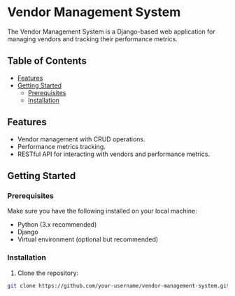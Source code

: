 # Vendor Management System

The Vendor Management System is a Django-based web application for managing vendors and tracking their performance metrics.

## Table of Contents

- [Features](#features)
- [Getting Started](#getting-started)
  - [Prerequisites](#prerequisites)
  - [Installation](#installation)

## Features

- Vendor management with CRUD operations.
- Performance metrics tracking.
- RESTful API for interacting with vendors and performance metrics.

## Getting Started

### Prerequisites

Make sure you have the following installed on your local machine:

- Python (3.x recommended)
- Django
- Virtual environment (optional but recommended)

### Installation

1. Clone the repository:

```bash
git clone https://github.com/your-username/vendor-management-system.git

